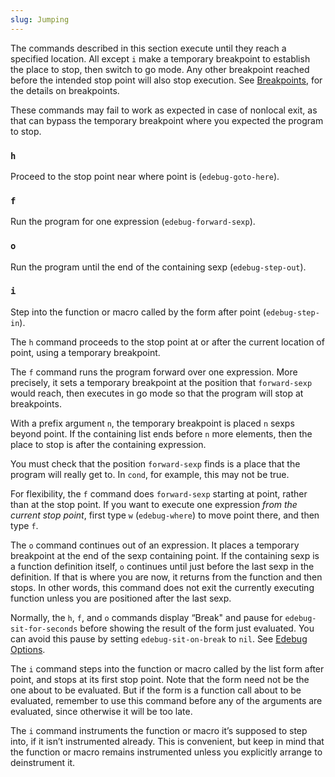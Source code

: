 ```yaml
---
slug: Jumping
---
```


The commands described in this section execute until they reach a specified location. All except `i` make a temporary breakpoint to establish the place to stop, then switch to go mode. Any other breakpoint reached before the intended stop point will also stop execution. See [Breakpoints](/docs/elisp/Breakpoints), for the details on breakpoints.

These commands may fail to work as expected in case of nonlocal exit, as that can bypass the temporary breakpoint where you expected the program to stop.

### `h`

Proceed to the stop point near where point is (`edebug-goto-here`).

### `f`

Run the program for one expression (`edebug-forward-sexp`).

### `o`

Run the program until the end of the containing sexp (`edebug-step-out`).

### `i`

Step into the function or macro called by the form after point (`edebug-step-in`).

The `h` command proceeds to the stop point at or after the current location of point, using a temporary breakpoint.

The `f` command runs the program forward over one expression. More precisely, it sets a temporary breakpoint at the position that `forward-sexp` would reach, then executes in go mode so that the program will stop at breakpoints.

With a prefix argument `n`, the temporary breakpoint is placed `n` sexps beyond point. If the containing list ends before `n` more elements, then the place to stop is after the containing expression.

You must check that the position `forward-sexp` finds is a place that the program will really get to. In `cond`, for example, this may not be true.

For flexibility, the `f` command does `forward-sexp` starting at point, rather than at the stop point. If you want to execute one expression *from the current stop point*, first type `w` (`edebug-where`) to move point there, and then type `f`.

The `o` command continues out of an expression. It places a temporary breakpoint at the end of the sexp containing point. If the containing sexp is a function definition itself, `o` continues until just before the last sexp in the definition. If that is where you are now, it returns from the function and then stops. In other words, this command does not exit the currently executing function unless you are positioned after the last sexp.

Normally, the `h`, `f`, and `o` commands display “Break" and pause for `edebug-sit-for-seconds` before showing the result of the form just evaluated. You can avoid this pause by setting `edebug-sit-on-break` to `nil`. See [Edebug Options](/docs/elisp/Edebug-Options).

The `i` command steps into the function or macro called by the list form after point, and stops at its first stop point. Note that the form need not be the one about to be evaluated. But if the form is a function call about to be evaluated, remember to use this command before any of the arguments are evaluated, since otherwise it will be too late.

The `i` command instruments the function or macro it’s supposed to step into, if it isn’t instrumented already. This is convenient, but keep in mind that the function or macro remains instrumented unless you explicitly arrange to deinstrument it.
